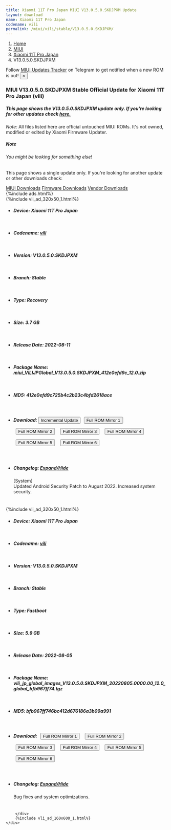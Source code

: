 ```yaml
---
title: Xiaomi 11T Pro Japan MIUI V13.0.5.0.SKDJPXM Update
layout: download
name: Xiaomi 11T Pro Japan
codename: vili
permalink: /miui/vili/stable/V13.0.5.0.SKDJPXM/
---
```

<nav aria-label="breadcrumb">
    <ol class="breadcrumb">
        <li class="breadcrumb-item"><a href="/">Home</a></li>
        <li class="breadcrumb-item"><a href="/miui/">MIUI</a></li>
        <li class="breadcrumb-item"><a href="/miui/vili/">Xiaomi 11T Pro Japan</a></li>
        <li class="breadcrumb-item active" aria-current="page">V13.0.5.0.SKDJPXM</li>
    </ol>
</nav>
<div class="alert alert-primary alert-dismissible fade show" role="alert">
    Follow <a href="https://t.me/MIUIUpdatesTracker" class="alert-link">MIUI Updates Tracker</a> on Telegram to get
    notified when a new ROM is out!
    <button type="button" class="close" data-dismiss="alert" aria-label="Close">
        <span aria-hidden="true">&times;</span>
    </button>
</div>
<div class="col-12 mx-auto">
    <h3 class="title bg-light p-2 rounded">MIUI V13.0.5.0.SKDJPXM Stable Official Update for Xiaomi 11T Pro Japan (vili)</h3>
    <h5>This page shows the V13.0.5.0.SKDJPXM update only. If you're looking for other updates check
        <a href="/miui/vili/">here.</a></h5>
    <p><i>Note: </i>All files listed here are official untouched MIUI ROMs.
        It's not owned, modified or edited by Xiaomi Firmware Updater.</p>
    <div class="card">
        <div class="card-body">
            <h5 class="card-title">Note</h5>
            <h6 class="card-subtitle mb-2 text-muted">You might be looking for something else!</h6>
            <p class="card-text">This page shows a single update only.
                If you're looking for another update or other downloads check:</p>
            <a href="/miui/" class="card-link">MIUI Downloads</a>
            <a href="/firmware/" class="card-link">Firmware Downloads</a>
            <a href="/vendor/" class="card-link">Vendor Downloads</a>
        </div>
    </div>
    {%include ads.html%}
    <div class="row justify-content-center">
        <div class="col-10" id="downloads">
                    <div class="card card-body">
            {%include vli_ad_320x50_1.html%}
            <ul class="list-unstyled">
                <li style="padding-bottom: 10px;">
                    <h5><b>Device: </b>Xiaomi 11T Pro Japan</h5>
                </li>
                <li style="padding-bottom: 10px;">
                    <h5><b>Codename: </b> <a href="/miui/vili/" target="_blank">vili</a> </h5>
                </li>
                <li style="padding-bottom: 10px;">
                    <h5><b>Version: </b>V13.0.5.0.SKDJPXM</h5>
                </li>
                <li style="padding-bottom: 10px;">
                    <h5><b>Branch: </b>Stable</h5>
                </li>
                <li style="padding-bottom: 10px;">
                    <h5><b>Type: </b>Recovery</h5>
                </li>
                <li style="padding-bottom: 10px;">
                    <h5><b>Size: </b>3.7 GB</h5>
                </li>
                <li style="padding-bottom: 10px;">
                    <h5><b>Release Date: </b>2022-08-11</h5>
                </li>
                <li style="padding-bottom: 10px;">
                    <h5><b>Package Name: </b><span id="filename" class="text-dark">miui_VILIJPGlobal_V13.0.5.0.SKDJPXM_412e0efd9c_12.0.zip</span></h5>
                </li>
                <li style="padding-bottom: 10px;">
                    <h5><b>MD5: </b><span id="md5" class="text-muted">412e0efd9c725b4c2b23c4bfd2618ace</span></h5>
                </li>
                <li style="padding-bottom: 10px;">
                    <h5><b>Download: </b><button type="button" id="incremental_download" class="btn btn-warning" onclick="window.open('https://bigota.d.miui.com/V13.0.5.0.SKDJPXM/miui-blockota-vili_jp_global-V13.0.4.0.SKDJPXM-V13.0.5.0.SKDJPXM-25d2d09ba4-12.0.zip', '_blank');"><i class="fa fa-download"></i> Incremental Update</button> <button type="button" id="download" class="btn btn-primary" style="margin: 7px;" onclick="window.open('https://cdn-ota.azureedge.net/V13.0.5.0.SKDJPXM/miui_VILIJPGlobal_V13.0.5.0.SKDJPXM_412e0efd9c_12.0.zip', '_blank');"><i class="fa fa-download"></i> Full ROM Mirror 1</button> <button type="button" id="download" class="btn btn-primary" style="margin: 7px;" onclick="window.open('https://cdnorg.d.miui.com/V13.0.5.0.SKDJPXM/miui_VILIJPGlobal_V13.0.5.0.SKDJPXM_412e0efd9c_12.0.zip', '_blank');"><i class="fa fa-download"></i> Full ROM Mirror 2</button> <button type="button" id="download" class="btn btn-primary" style="margin: 7px;" onclick="window.open('https://bkt-sgp-miui-ota-update-alisgp.oss-ap-southeast-1.aliyuncs.com/V13.0.5.0.SKDJPXM/miui_VILIJPGlobal_V13.0.5.0.SKDJPXM_412e0efd9c_12.0.zip', '_blank');"><i class="fa fa-download"></i> Full ROM Mirror 3</button> <button type="button" id="download" class="btn btn-primary" style="margin: 7px;" onclick="window.open('https://bn.d.miui.com/V13.0.5.0.SKDJPXM/miui_VILIJPGlobal_V13.0.5.0.SKDJPXM_412e0efd9c_12.0.zip', '_blank');"><i class="fa fa-download"></i> Full ROM Mirror 4</button> <button type="button" id="download" class="btn btn-primary" style="margin: 7px;" onclick="window.open('https://bigota.d.miui.com/V13.0.5.0.SKDJPXM/miui_VILIJPGlobal_V13.0.5.0.SKDJPXM_412e0efd9c_12.0.zip', '_blank');"><i class="fa fa-download"></i> Full ROM Mirror 5</button> <button type="button" id="download" class="btn btn-primary" style="margin: 7px;" onclick="window.open('https://hugeota.d.miui.com/V13.0.5.0.SKDJPXM/miui_VILIJPGlobal_V13.0.5.0.SKDJPXM_412e0efd9c_12.0.zip', '_blank');"><i class="fa fa-download"></i> Full ROM Mirror 6</button></h5>
                </li>
                <li style="padding-bottom: 10px;">
                    <h5><b>Changelog: </b><a href="#vili_1_changelog" data-toggle="collapse" role="button"
                            aria-expanded="false" aria-controls="vili_1_changelog"> <i class="fa fa-arrow-down"
                                aria-hidden="true"></i> Expand/Hide</a></h5>
                    <div class="collapse" id="vili_1_changelog">
                        <p id="changelog_text">[System]<br>Updated Android Security Patch to August 2022. Increased system security.</p>
                    </div>
                </li>
            </ul>
        </div>
        <div class="card card-body">
            {%include vli_ad_320x50_1.html%}
            <ul class="list-unstyled">
                <li style="padding-bottom: 10px;">
                    <h5><b>Device: </b>Xiaomi 11T Pro Japan</h5>
                </li>
                <li style="padding-bottom: 10px;">
                    <h5><b>Codename: </b> <a href="/miui/vili/" target="_blank">vili</a> </h5>
                </li>
                <li style="padding-bottom: 10px;">
                    <h5><b>Version: </b>V13.0.5.0.SKDJPXM</h5>
                </li>
                <li style="padding-bottom: 10px;">
                    <h5><b>Branch: </b>Stable</h5>
                </li>
                <li style="padding-bottom: 10px;">
                    <h5><b>Type: </b>Fastboot</h5>
                </li>
                <li style="padding-bottom: 10px;">
                    <h5><b>Size: </b>5.9 GB</h5>
                </li>
                <li style="padding-bottom: 10px;">
                    <h5><b>Release Date: </b>2022-08-05</h5>
                </li>
                <li style="padding-bottom: 10px;">
                    <h5><b>Package Name: </b><span id="filename" class="text-dark">vili_jp_global_images_V13.0.5.0.SKDJPXM_20220805.0000.00_12.0_global_bfb967ff74.tgz</span></h5>
                </li>
                <li style="padding-bottom: 10px;">
                    <h5><b>MD5: </b><span id="md5" class="text-muted">bfb967ff746bc412d676186a3b09a991</span></h5>
                </li>
                <li style="padding-bottom: 10px;">
                    <h5><b>Download: </b> <button type="button" id="download" class="btn btn-primary" style="margin: 7px;" onclick="window.open('https://cdn-ota.azureedge.net/V13.0.5.0.SKDJPXM/vili_jp_global_images_V13.0.5.0.SKDJPXM_20220805.0000.00_12.0_global_bfb967ff74.tgz', '_blank');"><i class="fa fa-download"></i> Full ROM Mirror 1</button> <button type="button" id="download" class="btn btn-primary" style="margin: 7px;" onclick="window.open('https://cdnorg.d.miui.com/V13.0.5.0.SKDJPXM/vili_jp_global_images_V13.0.5.0.SKDJPXM_20220805.0000.00_12.0_global_bfb967ff74.tgz', '_blank');"><i class="fa fa-download"></i> Full ROM Mirror 2</button> <button type="button" id="download" class="btn btn-primary" style="margin: 7px;" onclick="window.open('https://bkt-sgp-miui-ota-update-alisgp.oss-ap-southeast-1.aliyuncs.com/V13.0.5.0.SKDJPXM/vili_jp_global_images_V13.0.5.0.SKDJPXM_20220805.0000.00_12.0_global_bfb967ff74.tgz', '_blank');"><i class="fa fa-download"></i> Full ROM Mirror 3</button> <button type="button" id="download" class="btn btn-primary" style="margin: 7px;" onclick="window.open('https://bn.d.miui.com/V13.0.5.0.SKDJPXM/vili_jp_global_images_V13.0.5.0.SKDJPXM_20220805.0000.00_12.0_global_bfb967ff74.tgz', '_blank');"><i class="fa fa-download"></i> Full ROM Mirror 4</button> <button type="button" id="download" class="btn btn-primary" style="margin: 7px;" onclick="window.open('https://bigota.d.miui.com/V13.0.5.0.SKDJPXM/vili_jp_global_images_V13.0.5.0.SKDJPXM_20220805.0000.00_12.0_global_bfb967ff74.tgz', '_blank');"><i class="fa fa-download"></i> Full ROM Mirror 5</button> <button type="button" id="download" class="btn btn-primary" style="margin: 7px;" onclick="window.open('https://hugeota.d.miui.com/V13.0.5.0.SKDJPXM/vili_jp_global_images_V13.0.5.0.SKDJPXM_20220805.0000.00_12.0_global_bfb967ff74.tgz', '_blank');"><i class="fa fa-download"></i> Full ROM Mirror 6</button></h5>
                </li>
                <li style="padding-bottom: 10px;">
                    <h5><b>Changelog: </b><a href="#vili_2_changelog" data-toggle="collapse" role="button"
                            aria-expanded="false" aria-controls="vili_2_changelog"> <i class="fa fa-arrow-down"
                                aria-hidden="true"></i> Expand/Hide</a></h5>
                    <div class="collapse" id="vili_2_changelog">
                        <p id="changelog_text">Bug fixes and system optimizations.</p>
                    </div>
                </li>
            </ul>
        </div>

        </div>
        {%include vli_ad_160x600_1.html%}
    </div>
</div>
